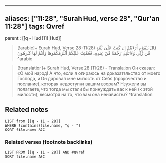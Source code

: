 
---
aliases: ["11:28", "Surah Hud, verse 28", "Qur'an 11:28"]
tags: Qvref
---

parent:: [[q - Hud (11)|Hud]]

> [!arabic]+ Surah Hud, Verse 28 (11:28)
> <span class="quran-arabic">قَالَ يَـٰقَوْمِ أَرَءَيْتُمْ إِن كُنتُ عَلَىٰ بَيِّنَةٍ مِّن رَّبِّى وَءَاتَىٰنِى رَحْمَةً مِّنْ عِندِهِۦ فَعُمِّيَتْ عَلَيْكُمْ أَنُلْزِمُكُمُوهَا وَأَنتُمْ لَهَا كَـٰرِهُونَ</span>
^arabic

> [!translation]+ Surah Hud, Verse 28 (11:28) - Translation
> Он сказал: «О мой народ! А что, если я опираюсь на доказательство от моего Господа, и Он даровал мне милость от Себя (пророчество и послание), которая недоступна вашим взорам? Неужели вы полагаете, что тогда мы стали бы принуждать вас к ней (к этой милости), несмотря на то, что вам она ненавистна?
^translation



## Related notes
```dataview
LIST from [[q - 11 - 28]]
WHERE !contains(file.name, "q - ")
SORT file.name ASC
```

### Related verses (footnote backlinks)
```dataview
LIST FROM [[q - 11 - 28]] AND #Qvref
SORT file.name ASC
```

